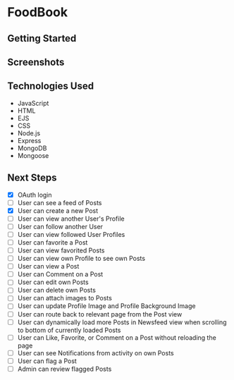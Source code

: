 # FoodBook

## Getting Started

## Screenshots

## Technologies Used

- JavaScript
- HTML
- EJS
- CSS
- Node.js
- Express
- MongoDB
- Mongoose

## Next Steps

- [x] OAuth login
- [ ] User can see a feed of Posts
- [x] User can create a new Post
- [ ] User can view another User's Profile
- [ ] User can follow another User
- [ ] User can view followed User Profiles
- [ ] User can favorite a Post
- [ ] User can view favorited Posts
- [ ] User can view own Profile to see own Posts
- [ ] User can view a Post
- [ ] User can Comment on a Post
- [ ] User can edit own Posts
- [ ] User can delete own Posts
- [ ] User can attach images to Posts
- [ ] User can update Profile Image and Profile Background Image
- [ ] User can route back to relevant page from the Post view
- [ ] User can dynamically load more Posts in Newsfeed view when scrolling to bottom of currently loaded Posts
- [ ] User can Like, Favorite, or Comment on a Post without reloading the page
- [ ] User can see Notifications from activity on own Posts
- [ ] User can flag a Post
- [ ] Admin can review flagged Posts
